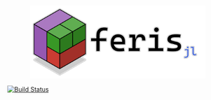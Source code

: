 <p align = "center">
    <img src = "resources/logo/logo_2px_outline.png" alt = "feris logo" width = "400px">
</p>

[![Build Status](https://github.com/schmaeke/Feris.jl/actions/workflows/CI.yml/badge.svg?branch=main)](https://github.com/schmaeke/Feris.jl/actions/workflows/CI.yml?query=branch%3Amain)
